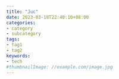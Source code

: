 ```yaml
---
title: "Juc"
date: 2023-03-18T22:40:10+08:00
categories:
- category
- subcategory
tags:
- tag1
- tag2
keywords:
- tech
#thumbnailImage: //example.com/image.jpg
---
```


<!--more-->
